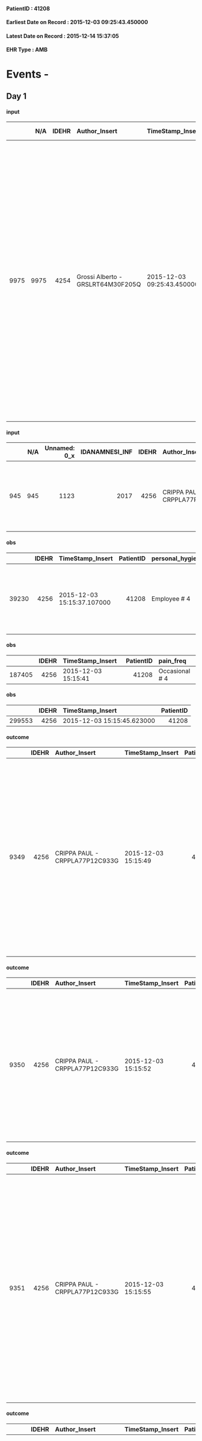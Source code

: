 
#### PatientID : 41208
#### Earliest Date on Record : 2015-12-03 09:25:43.450000
#### Latest Date on Record : 2015-12-14 15:37:05
#### EHR Type : AMB

# Events - 

## Day 1

#### input
|      |    N/A |   IDEHR | Author_Insert                     | TimeStamp_Insert           | EHRType   |   PatientID |   IDDigitalSignDocument | persone_vicine   |   Unnamed: 0_x.1 |   IDANAMNESI_SOCIALE | Patient   | FamigliaAltro   | Paziente_T   | FamigliaAltro_T   |   Non_Rilevabile_x.1 | Note_Non_Rilevabile_x.1   | opt_Problemi   | chk_contr_sintomi   | opt_paziente_a   | opt_famiglia_a   | opt_adeguatezza   | ds_note_ad                                                                                                                         | opt_paziente_solo   | opt_presente_assente   | Caregiver_principale   | opt_capacita         | opt_necessario   | opt_presente   | opt_risorse_ec   | ds_note_prio                                                                                                                                                                                                                                                                                                                                                                                                                                                                     | opt_paziente_ad   | opt_caregiver_ad   | opt_inv_civile            | Needs     | Domestic partnership   | Fragility   |
|-----:|-------:|--------:|:----------------------------------|:---------------------------|:----------|------------:|------------------------:|:-----------------|-----------------:|---------------------:|:----------|:----------------|:-------------|:------------------|---------------------:|:--------------------------|:---------------|:--------------------|:-----------------|:-----------------|:------------------|:-----------------------------------------------------------------------------------------------------------------------------------|:--------------------|:-----------------------|:-----------------------|:---------------------|:-----------------|:---------------|:-----------------|:---------------------------------------------------------------------------------------------------------------------------------------------------------------------------------------------------------------------------------------------------------------------------------------------------------------------------------------------------------------------------------------------------------------------------------------------------------------------------------|:------------------|:-------------------|:--------------------------|:----------|:-----------------------|:------------|
| 9975 |   9975 |    4254 | Grossi Alberto - GRSLRT64M30F205Q | 2015-12-03 09:25:43.450000 | AMB       |       41208 |                  203271 | N/A              |             1993 |                 1360 | No#0      | Si#1            | No#0         | Si#1              |                    0 | NR                        | No#0           | controllo sintomi#0 | Indefinite#2     | Congruenti#1     | Da valutare#2     | Vive sola assistita da badante, nello stesso stabile vive la figlia affetta da Sclerosi Multipla che le impedisce la deambulazione | No#0                | Presente#1             | figlia Carla           | Non incrementabile#2 | Si#1             | Si#1           | Adeguate#1       | La paziente √® stata ricoverata presso la Madonnina che ha previsto la nutrizione parenterale ma al momento della dimissione non era in grado dal punto di vista amministrativo di prescriverla. Verr√† quindi dimessa con la semplice idratazione. La figlia da un lato sembra disponibile a prendere in considerazione la sola idratazione ma dall'altro ha ipotizzato di andare al servizio nutrizionale del policlinico per chiedere che siano loro a prescrivere le sacche. | Parziale#1        | Totale#2           | in fase di accertamento#2 | Clinici#0 | Badante#1              | fisica#1    |

#### input
|     |    N/A |   Unnamed: 0_x |   IDANAMNESI_INF |   IDEHR | Author_Insert                  | TimeStamp_Insert           |   IDAccess | EHRType   |   PatientID |   IDDigitalSignDocument |   Non_Rilevabile_x | Note_Non_Rilevabile_x   | nutritional                         | cognitivo_percettivo                                            | sonno_riposo                         | perc_salute                                                                                                | Perception                                                                                      | rapporti_fam   | persone_vicine   | Caregiver                     | Religion     |
|----:|-------:|---------------:|-----------------:|--------:|:-------------------------------|:---------------------------|-----------:|:----------|------------:|------------------------:|-------------------:|:------------------------|:------------------------------------|:----------------------------------------------------------------|:-------------------------------------|:-----------------------------------------------------------------------------------------------------------|:------------------------------------------------------------------------------------------------|:---------------|:-----------------|:------------------------------|:-------------|
| 945 |    945 |           1123 |             2017 |    4256 | CRIPPA PAUL - CRPPLA77P12C933G | 2015-12-03 15:15:32.027000 |      17556 | AMB       |       41208 |                  203976 |                  0 | NR                      | # 0 nausea, emesis # 1, # 2 hiccups | uncontrolled pain # 0; slowdown ideo-motor # 4; memory loss # 5 | Insomnia # 0, # 1 daytime sleepiness | perdit√ † performance # 0; perdit√ † weight # 1; increase dell'affaticabilit√ † # 2; # 3 increase asthenia | concern for health # 0; apathy # 1, # 2 closed in himself; demoralization # 4; helplessness # 6 | is # 0         | N/A              | monica caregiver and daughter | Catholic # 0 |

#### obs
|       |   IDEHR | TimeStamp_Insert           |   PatientID | personal_hygiene   | urine_elimination   | mobility     | hemorrhagic_manifestation      | speech            | nausea         | memory_deficit      | active_diuresis     | asthenia   | motor_performance                                                                                | mood                                                                                                           | diet       | cognitive_state   | feces_elimination   | consumption_help   |
|------:|--------:|:---------------------------|------------:|:-------------------|:--------------------|:-------------|:-------------------------------|:------------------|:---------------|:--------------------|:--------------------|:-----------|:-------------------------------------------------------------------------------------------------|:---------------------------------------------------------------------------------------------------------------|:-----------|:------------------|:--------------------|:-------------------|
| 39230 |    4256 | 2015-12-03 15:15:37.107000 |       41208 | Employee # 4       | With Aids # 1       | Employee # 4 | hemorrhagic manifestations # 0 | confabulation # 1 | Persistent # 1 | memory deficits # 0 | active diuresis # 0 | Severe # 2 | 40% - Patient incapacitated, it requires continuous care, bedridden for pi√π 50% of the day # 04 | Apathy # 00; closed in himself # 01; # 02 disappointment, demoralization # 03; # 10 helplessness, sadness # 11 | Absent # 4 | Polished # 2      | Employee # 4        | # 4 employees      |

#### obs
|        |   IDEHR | TimeStamp_Insert    |   PatientID | pain_freq      |
|-------:|--------:|:--------------------|------------:|:---------------|
| 187405 |    4256 | 2015-12-03 15:15:41 |       41208 | Occasional # 4 |

#### obs
|        |   IDEHR | TimeStamp_Insert           |   PatientID |
|-------:|--------:|:---------------------------|------------:|
| 299553 |    4256 | 2015-12-03 15:15:45.623000 |       41208 |

#### outcome
|      |   IDEHR | Author_Insert                  | TimeStamp_Insert    |   PatientID |   IDDigitalSignDocument |   IDPAI_VIDAS | opt_problem                                                            |   opt_problem_num | opt_obiettivo                                               |   opt_obiettivo_num | opt_stato_problema   |   opt_stato_problema_num | opt_interventi                                                                                                                                                                                                                                                                                 |   opt_interventi_num |
|-----:|--------:|:-------------------------------|:--------------------|------------:|------------------------:|--------------:|:-----------------------------------------------------------------------|------------------:|:------------------------------------------------------------|--------------------:|:---------------------|-------------------------:|:-----------------------------------------------------------------------------------------------------------------------------------------------------------------------------------------------------------------------------------------------------------------------------------------------|---------------------:|
| 9349 |    4256 | CRIPPA PAUL - CRPPLA77P12C933G | 2015-12-03 15:15:49 |       41208 |                  203980 |         11378 | Alteration of comfort associated with chronic pain and / or acute # 29 |                 2 | The patient riferir√ † ¬ † a satisfactory pain control # 56 |                   1 | Open Problem # 1     |                        1 | Implementation PAI - Evaluate the effectiveness of drug delivery # 443; PAI Implementation - properly administer the drugs as prescription # 442; Counseling - Share with caregiver therapeutic path # 445; Education - educating the caregiver / patient recognition / handling symptom # 446 |                    4 |

#### outcome
|      |   IDEHR | Author_Insert                  | TimeStamp_Insert    |   PatientID |   IDDigitalSignDocument |   IDPAI_VIDAS | opt_problem          |   opt_problem_num | opt_obiettivo                                                                                                                       |   opt_obiettivo_num | opt_stato_problema   |   opt_stato_problema_num | opt_interventi                                                                                                                                                                                                                                    |   opt_interventi_num |
|-----:|--------:|:-------------------------------|:--------------------|------------:|------------------------:|--------------:|:---------------------|------------------:|:------------------------------------------------------------------------------------------------------------------------------------|--------------------:|:---------------------|-------------------------:|:--------------------------------------------------------------------------------------------------------------------------------------------------------------------------------------------------------------------------------------------------|---------------------:|
| 9350 |    4256 | CRIPPA PAUL - CRPPLA77P12C933G | 2015-12-03 15:15:52 |       41208 |                  203981 |         11379 | Alteration hive # 33 |                 4 | The patient prender√ † ¬ † ¬ † † awareness about impossibilit√ to fully control symptoms (eg. Sub / occlusion, enterorragie ') # 68 |                   4 | Open Problem # 1     |                        1 | Informational - Inform the patient and caregiver of the refractory of symptom # 565; Counseling - Share with the caregiver / patient the therapeutic path # 569; Educational - Educate the caregiver / patient to recognize / treat symptom # 570 |                    4 |

#### outcome
|      |   IDEHR | Author_Insert                  | TimeStamp_Insert    |   PatientID |   IDDigitalSignDocument |   IDPAI_VIDAS | opt_problem                        |   opt_problem_num | opt_obiettivo                                                                                                                         |   opt_obiettivo_num | opt_stato_problema   |   opt_stato_problema_num | opt_interventi                                                                                                                                                                                                                                                                                                                                                |   opt_interventi_num |
|-----:|--------:|:-------------------------------|:--------------------|------------:|------------------------:|--------------:|:-----------------------------------|------------------:|:--------------------------------------------------------------------------------------------------------------------------------------|--------------------:|:---------------------|-------------------------:|:--------------------------------------------------------------------------------------------------------------------------------------------------------------------------------------------------------------------------------------------------------------------------------------------------------------------------------------------------------------|---------------------:|
| 9351 |    4256 | CRIPPA PAUL - CRPPLA77P12C933G | 2015-12-03 15:15:55 |       41208 |                  203982 |         11380 | Alteration of the oral mucosa # 32 |                 4 | The clinical picture (subjective and / or objective) of the patient will improve (eg xerostomia, mycosis, mucositis, hemorrhage) # 63 |                   4 | Open Problem # 1     |                        1 | Educational - Educate the caregiver / patient to the recognition / treatment of symptom # 536; Implementation of the PAI - Apply lubricating products for the lips and mucous membranes # 530; Implementation of the PAI - Administer the drugs correctly as prescribed # 532; Implementation of the PAI - Evaluate the efficacy of drug administration # 533 |                    4 |

#### outcome
|      |   IDEHR | Author_Insert                  | TimeStamp_Insert    |   PatientID |   IDDigitalSignDocument |   IDPAI_VIDAS | opt_problem                                                |   opt_problem_num | opt_obiettivo                                                       |   opt_obiettivo_num | opt_stato_problema   |   opt_stato_problema_num | opt_interventi                                                                                                                                                                                                                                                                                                                                                                                                                                                           |   opt_interventi_num |
|-----:|--------:|:-------------------------------|:--------------------|------------:|------------------------:|--------------:|:-----------------------------------------------------------|------------------:|:--------------------------------------------------------------------|--------------------:|:---------------------|-------------------------:|:-------------------------------------------------------------------------------------------------------------------------------------------------------------------------------------------------------------------------------------------------------------------------------------------------------------------------------------------------------------------------------------------------------------------------------------------------------------------------|---------------------:|
| 9353 |    4256 | CRIPPA PAUL - CRPPLA77P12C933G | 2015-12-03 15:15:59 |       41208 |                  203984 |         11382 | Impaired mobility † / limitation of physical movement # 27 |                 1 | Minimize the possibility of injuries. If present, maintain QoL # 47 |                   4 | Open Problem # 1     |                        1 | PAI Implementation - Program the change of position, which reduces the pressure in the vulnerable areas # 292; PAI Implementation - Avoid positions biased # 294; PAI Implementation - Keeping the skin well hydrated and elastic # 295; PAI Implementation - Adaptation environment # 296; Implementation PAI - Medicare / the wound / skin as the internal protocol # 298; PAI Implementation - With each change of position to assess the condition of the skin # 297 |                    4 |

#### obs
|        |   IDEHR | TimeStamp_Insert           |   PatientID | awareness                                               |
|-------:|--------:|:---------------------------|------------:|:--------------------------------------------------------|
| 287208 |    4256 | 2015-12-03 15:16:02.173000 |       41208 | total absence of diagnostic awareness and prognosis # 0 |


## Day 2

#### input
|       |    N/A |   IDEHR | Author_Insert                        | TimeStamp_Insert    |   IDAccess | EHRType   |   PatientID |   IDDigitalSignDocument | persone_vicine   |   Unnamed: 0_y.1 |   IDDIAGNOSI_ICD |   Non_Rilevabile_y.1 | Note_Non_Rilevabile_y.1   | I_ICD                                         | II_ICD                                      | III_ICD                                                  | I_Anno   | II_Anno   | III_Anno   | I_Mese   |
|------:|-------:|--------:|:-------------------------------------|:--------------------|-----------:|:----------|------------:|------------------------:|:-----------------|-----------------:|-----------------:|---------------------:|:--------------------------|:----------------------------------------------|:--------------------------------------------|:---------------------------------------------------------|:---------|:----------|:-----------|:---------|
| 14866 |  14866 |    4256 | FAVERO ALESSANDRA - FVRLSN45P61D266A | 2015-12-04 13:24:06 |      17654 | AMB       |       41208 |                  204983 | N/A              |              427 |              427 |                    0 | NR                        | 1580 - Tumori maligni del retroperitoneo#2620 | 28522 - anemia in malattia neoplastica#2474 | 56089 - Altra occlusione specificata dell'intestino#2715 | 2015#55  | 2015#55   | 2015#55    | 11#11    |

#### obs
|       |   IDEHR | TimeStamp_Insert           |   PatientID | personal_hygiene   | urine_elimination   | mobility     | hemorrhagic_manifestation      | speech            | nausea         | memory_deficit      | active_diuresis     | asthenia   | motor_performance                                                                                | mood                                                                                                           | diet       | cognitive_state   | feces_elimination   | consumption_help   |
|------:|--------:|:---------------------------|------------:|:-------------------|:--------------------|:-------------|:-------------------------------|:------------------|:---------------|:--------------------|:--------------------|:-----------|:-------------------------------------------------------------------------------------------------|:---------------------------------------------------------------------------------------------------------------|:-----------|:------------------|:--------------------|:-------------------|
| 39304 |    4256 | 2015-12-04 15:29:43.003000 |       41208 | Employee # 4       | With Aids # 1       | Employee # 4 | hemorrhagic manifestations # 0 | confabulation # 1 | Persistent # 1 | memory deficits # 0 | active diuresis # 0 | Severe # 2 | 40% - Patient incapacitated, it requires continuous care, bedridden for pi√π 50% of the day # 04 | Apathy # 00; closed in himself # 01; # 02 disappointment, demoralization # 03; # 10 helplessness, sadness # 11 | Absent # 4 | Polished # 2      | Employee # 4        | # 4 employees      |

#### obs
|        |   IDEHR | TimeStamp_Insert    |   PatientID | pain_freq      |
|-------:|--------:|:--------------------|------------:|:---------------|
| 187555 |    4256 | 2015-12-04 15:29:45 |       41208 | Occasional # 4 |

#### outcome
|      |   IDEHR | Author_Insert                  | TimeStamp_Insert    |   PatientID |   IDDigitalSignDocument |   IDPAI_VIDAS | opt_problem                                                |   opt_problem_num | opt_obiettivo                                                       |   opt_obiettivo_num | opt_stato_problema   |   opt_stato_problema_num | opt_interventi                                                                                                                                                                                                                                                                                                                                                                                                                                                           |   opt_interventi_num |
|-----:|--------:|:-------------------------------|:--------------------|------------:|------------------------:|--------------:|:-----------------------------------------------------------|------------------:|:--------------------------------------------------------------------|--------------------:|:---------------------|-------------------------:|:-------------------------------------------------------------------------------------------------------------------------------------------------------------------------------------------------------------------------------------------------------------------------------------------------------------------------------------------------------------------------------------------------------------------------------------------------------------------------|---------------------:|
| 9524 |    4256 | CRIPPA PAUL - CRPPLA77P12C933G | 2015-12-04 15:29:47 |       41208 |                  205196 |         11553 | Impaired mobility † / limitation of physical movement # 27 |                 1 | Minimize the possibility of injuries. If present, maintain QoL # 47 |                   4 | Open Problem # 1     |                        1 | PAI Implementation - Program the change of position, which reduces the pressure in the vulnerable areas # 292; PAI Implementation - Avoid positions biased # 294; PAI Implementation - Keeping the skin well hydrated and elastic # 295; PAI Implementation - Adaptation environment # 296; Implementation PAI - Medicare / the wound / skin as the internal protocol # 298; PAI Implementation - With each change of position to assess the condition of the skin # 297 |                    4 |

#### outcome
|      |   IDEHR | Author_Insert                  | TimeStamp_Insert    |   PatientID |   IDDigitalSignDocument |   IDPAI_VIDAS | opt_problem                        |   opt_problem_num | opt_obiettivo                                                                                                                         |   opt_obiettivo_num | opt_stato_problema   |   opt_stato_problema_num | opt_interventi                                                                                                                                                                                                                                                                                                                                                |   opt_interventi_num |
|-----:|--------:|:-------------------------------|:--------------------|------------:|------------------------:|--------------:|:-----------------------------------|------------------:|:--------------------------------------------------------------------------------------------------------------------------------------|--------------------:|:---------------------|-------------------------:|:--------------------------------------------------------------------------------------------------------------------------------------------------------------------------------------------------------------------------------------------------------------------------------------------------------------------------------------------------------------|---------------------:|
| 9525 |    4256 | CRIPPA PAUL - CRPPLA77P12C933G | 2015-12-04 15:29:51 |       41208 |                  205197 |         11554 | Alteration of the oral mucosa # 32 |                 4 | The clinical picture (subjective and / or objective) of the patient will improve (eg xerostomia, mycosis, mucositis, hemorrhage) # 63 |                   4 | Open Problem # 1     |                        1 | Educational - Educate the caregiver / patient to the recognition / treatment of symptom # 536; Implementation of the PAI - Apply lubricating products for the lips and mucous membranes # 530; Implementation of the PAI - Administer the drugs correctly as prescribed # 532; Implementation of the PAI - Evaluate the efficacy of drug administration # 533 |                    4 |

#### outcome
|      |   IDEHR | Author_Insert                  | TimeStamp_Insert    |   PatientID |   IDDigitalSignDocument |   IDPAI_VIDAS | opt_problem                                                            |   opt_problem_num | opt_obiettivo                                               |   opt_obiettivo_num | opt_stato_problema   |   opt_stato_problema_num | opt_interventi                                                                                                                                                                                                                                                                                 |   opt_interventi_num |
|-----:|--------:|:-------------------------------|:--------------------|------------:|------------------------:|--------------:|:-----------------------------------------------------------------------|------------------:|:------------------------------------------------------------|--------------------:|:---------------------|-------------------------:|:-----------------------------------------------------------------------------------------------------------------------------------------------------------------------------------------------------------------------------------------------------------------------------------------------|---------------------:|
| 9526 |    4256 | CRIPPA PAUL - CRPPLA77P12C933G | 2015-12-04 15:29:57 |       41208 |                  205198 |         11555 | Alteration of comfort associated with chronic pain and / or acute # 29 |                 2 | The patient riferir√ † ¬ † a satisfactory pain control # 56 |                   1 | Open Problem # 1     |                        1 | Implementation PAI - Evaluate the effectiveness of drug delivery # 443; PAI Implementation - properly administer the drugs as prescription # 442; Counseling - Share with caregiver therapeutic path # 445; Education - educating the caregiver / patient recognition / handling symptom # 446 |                    4 |

#### outcome
|      |   IDEHR | Author_Insert                  | TimeStamp_Insert    |   PatientID |   IDDigitalSignDocument |   IDPAI_VIDAS | opt_problem          |   opt_problem_num | opt_obiettivo                                                                                                                       |   opt_obiettivo_num | opt_stato_problema   |   opt_stato_problema_num | opt_interventi                                                                                                                                                                                                                                    |   opt_interventi_num |
|-----:|--------:|:-------------------------------|:--------------------|------------:|------------------------:|--------------:|:---------------------|------------------:|:------------------------------------------------------------------------------------------------------------------------------------|--------------------:|:---------------------|-------------------------:|:--------------------------------------------------------------------------------------------------------------------------------------------------------------------------------------------------------------------------------------------------|---------------------:|
| 9527 |    4256 | CRIPPA PAUL - CRPPLA77P12C933G | 2015-12-04 15:29:59 |       41208 |                  205199 |         11556 | Alteration hive # 33 |                 4 | The patient prender√ † ¬ † ¬ † † awareness about impossibilit√ to fully control symptoms (eg. Sub / occlusion, enterorragie ') # 68 |                   4 | Open Problem # 1     |                        1 | Informational - Inform the patient and caregiver of the refractory of symptom # 565; Counseling - Share with the caregiver / patient the therapeutic path # 569; Educational - Educate the caregiver / patient to recognize / treat symptom # 570 |                    4 |

#### care
|       |   IDEHR | Author_Insert                        | TimeStamp_Insert    |   IDAccess | EHRType   |   PatientID |   IDTERAPIE_OUTPAT_VIDAS | ds_altro_farmaco                                    | ds_dose        | opt_via_di_somm     | ds_ora   | dt_data_inizio      |   opt_pregressa |   opt_somm_terapia |   opt_estemporanea |   opt_termina |   opt_somm_in_pompa | opt_farmaco              |
|------:|--------:|:-------------------------------------|:--------------------|-----------:|:----------|------------:|-------------------------:|:----------------------------------------------------|:---------------|:--------------------|:---------|:--------------------|----------------:|-------------------:|-------------------:|--------------:|--------------------:|:-------------------------|
| 32992 |    4256 | favero alessandra - fvrlsn45p61d266a | 2015-12-04 16:17:18 |      17691 | amb       |       41208 |                    10536 | glucose 500ml + plasil 2 vials + 2 vials ranitidine | 1 bottle / 24h | intravenous # 1 = 1 | 14 # 14  | 2015-12-04 00:00:00 |               0 |                  0 |                  0 |             0 |                   0 | other (see notes) # 2004 |

#### care
|       |   IDEHR | Author_Insert                        | TimeStamp_Insert    |   IDAccess | EHRType   |   PatientID |   IDTERAPIE_OUTPAT_VIDAS | ds_dose    | opt_via_di_somm        | ds_ora                                          | dt_data_inizio      |   opt_pregressa |   opt_somm_terapia |   opt_estemporanea |   opt_termina |   opt_somm_in_pompa | opt_farmaco                                                     |
|------:|--------:|:-------------------------------------|:--------------------|-----------:|:----------|------------:|-------------------------:|:-----------|:-----------------------|:------------------------------------------------|:--------------------|----------------:|-------------------:|-------------------:|--------------:|--------------------:|:----------------------------------------------------------------|
| 32993 |    4256 | favero alessandra - fvrlsn45p61d266a | 2015-12-04 16:17:20 |      17691 | amb       |       41208 |                    10537 | 1 ml = 5mg | subcutaneously # 3 = 3 | 06 # 6; 12 # 12; 18 # 18; 23 # 23; # 24 al need | 2015-12-04 00:00:00 |               0 |                  0 |                  0 |             0 |                   0 | morphine hydrochloride (10 mg morphine hydrochloride fl) # 1598 |

#### care
|       |   IDEHR | Author_Insert                        | TimeStamp_Insert    |   IDAccess | EHRType   |   PatientID |   IDTERAPIE_OUTPAT_VIDAS | ds_dose   | opt_via_di_somm        | ds_ora       | dt_data_inizio      | ds_note_y             |   opt_pregressa |   opt_somm_terapia |   opt_estemporanea |   opt_termina |   opt_somm_in_pompa | opt_farmaco                        |
|------:|--------:|:-------------------------------------|:--------------------|-----------:|:----------|------------:|-------------------------:|:----------|:-----------------------|:-------------|:--------------------|:----------------------|----------------:|-------------------:|-------------------:|--------------:|--------------------:|:-----------------------------------|
| 32994 |    4256 | favero alessandra - fvrlsn45p61d266a | 2015-12-04 16:17:22 |      17691 | amb       |       41208 |                    10538 | 1 fl      | subcutaneously # 3 = 3 | at need # 24 | 2015-12-04 00:00:00 | if fever greater 38'c |               0 |                  0 |                  0 |             0 |                   0 | ketorolac (toradol30 mg fl) # 1571 |

#### care
|       |   IDEHR | Author_Insert                        | TimeStamp_Insert    |   IDAccess | EHRType   |   PatientID |   IDTERAPIE_OUTPAT_VIDAS | ds_dose   | opt_via_di_somm        | ds_ora          | dt_data_inizio      |   opt_pregressa |   opt_somm_terapia |   opt_estemporanea |   opt_termina |   opt_somm_in_pompa | opt_farmaco                                  |
|------:|--------:|:-------------------------------------|:--------------------|-----------:|:----------|------------:|-------------------------:|:----------|:-----------------------|:----------------|:--------------------|----------------:|-------------------:|-------------------:|--------------:|--------------------:|:---------------------------------------------|
| 32995 |    4256 | favero alessandra - fvrlsn45p61d266a | 2015-12-04 16:17:27 |      17691 | amb       |       41208 |                    10539 | 1 ampoule | subcutaneously # 3 = 3 | 06 # 6; 18 # 18 | 2015-12-04 00:00:00 |               0 |                  0 |                  0 |             0 |                   0 | haloperidol (serenase 2 mg / 2 ml fl) # 1803 |

#### care
|       |   IDEHR | Author_Insert                        | TimeStamp_Insert    |   IDAccess | EHRType   |   PatientID |   IDTERAPIE_OUTPAT_VIDAS | ds_dose         | opt_via_di_somm   | ds_ora   | dt_data_inizio      |   opt_pregressa |   opt_somm_terapia |   opt_estemporanea |   opt_termina |   opt_somm_in_pompa | opt_farmaco                                |
|------:|--------:|:-------------------------------------|:--------------------|-----------:|:----------|------------:|-------------------------:|:----------------|:------------------|:---------|:--------------------|----------------:|-------------------:|-------------------:|--------------:|--------------------:|:-------------------------------------------|
| 32996 |    4256 | favero alessandra - fvrlsn45p61d266a | 2015-12-04 16:17:30 |      17691 | amb       |       41208 |                    10540 | 1 + 1/2 tablets | oral # 0 = 0      | 20 # 20  | 2015-12-02 00:00:00 |               0 |                  0 |                  0 |             0 |                   0 | lorazepam (1 mg tablets tavor gold) # 1860 |

#### outcome
|      |   IDEHR | Author_Insert                        | TimeStamp_Insert    |   PatientID |   IDDigitalSignDocument |   IDPAI_VIDAS | opt_problem               |   opt_problem_num | opt_obiettivo                                                                                         |   opt_obiettivo_num | opt_stato_problema   |   opt_stato_problema_num | opt_interventi                                                                                                                                                                                                   |   opt_interventi_num |
|-----:|--------:|:-------------------------------------|:--------------------|------------:|------------------------:|--------------:|:--------------------------|------------------:|:------------------------------------------------------------------------------------------------------|--------------------:|:---------------------|-------------------------:|:-----------------------------------------------------------------------------------------------------------------------------------------------------------------------------------------------------------------|---------------------:|
| 9590 |    4256 | FAVERO ALESSANDRA - FVRLSN45P61D266A | 2015-12-04 22:49:56 |       41208 |                  205570 |         11619 | Altered sleep / wake # 31 |                 4 | The patient report † † he slept satisfactorily in terms of quality ¬ † both in terms of quantity # 62 |                   4 | Open Problem # 1     |                        1 | Implementation PAI - Administer the drugs correctly as prescribed # 520; Counseling - Share with the patient the therapeutic path # 522; Implementation PAI - Evaluate the efficacy of drug administration # 521 |                    4 |

#### outcome
|      |   IDEHR | Author_Insert                        | TimeStamp_Insert    |   PatientID |   IDDigitalSignDocument |   IDPAI_VIDAS | opt_problem                                                            |   opt_problem_num | opt_obiettivo                                               |   opt_obiettivo_num | opt_stato_problema   |   opt_stato_problema_num | opt_interventi                                                                                                          |   opt_interventi_num |
|-----:|--------:|:-------------------------------------|:--------------------|------------:|------------------------:|--------------:|:-----------------------------------------------------------------------|------------------:|:------------------------------------------------------------|--------------------:|:---------------------|-------------------------:|:------------------------------------------------------------------------------------------------------------------------|---------------------:|
| 9591 |    4256 | FAVERO ALESSANDRA - FVRLSN45P61D266A | 2015-12-04 22:49:58 |       41208 |                  205571 |         11620 | Alteration of comfort associated with chronic pain and / or acute # 29 |                 2 | The patient riferir√ † ¬ † a satisfactory pain control # 56 |                   1 | Open Problem # 1     |                        1 | Counseling - Sharing with the caregiver the therapeutic path # 445; Implementing the PAI - Therapeutic adjustment # 441 |                    2 |


## Day 3

#### obs
|      |   IDEHR | TimeStamp_Insert           |   PatientID | chk_eloquence     | asthenia   | agitation_behavior_freq   | mood      | cognitive_state   |
|-----:|--------:|:---------------------------|------------:|:------------------|:-----------|:--------------------------|:----------|:------------------|
| 4316 |    4256 | 2015-12-05 12:07:31.830000 |       41208 | fluent speech # 0 | Severe # 3 | quiet # 0                 | Fear # 08 | Polished # 2      |

#### obs
|        |   IDEHR | TimeStamp_Insert    |   PatientID | pain_freq      |
|-------:|--------:|:--------------------|------------:|:---------------|
| 187622 |    4256 | 2015-12-05 12:07:34 |       41208 | Occasional # 4 |

#### outcome
|      |   IDEHR | Author_Insert                        | TimeStamp_Insert    |   PatientID |   IDDigitalSignDocument |   IDPAI_VIDAS | opt_problem                                               |   opt_problem_num | opt_obiettivo                                                                                                                                                                                                         |   opt_obiettivo_num |   opt_stato_problema_num | opt_interventi                                                                                                         |   opt_interventi_num |
|-----:|--------:|:-------------------------------------|:--------------------|------------:|------------------------:|--------------:|:----------------------------------------------------------|------------------:|:----------------------------------------------------------------------------------------------------------------------------------------------------------------------------------------------------------------------|--------------------:|-------------------------:|:-----------------------------------------------------------------------------------------------------------------------|---------------------:|
| 9614 |    4256 | FAVERO ALESSANDRA - FVRLSN45P61D266A | 2015-12-05 12:07:36 |       41208 |                  205831 |         11643 | State anxiety, apprehension, confusion, anger, panic # 28 |                 4 | The patient riferir√ † ¬ † to get better on the mental and physical plane, distinguishing the real problems from those potential, identifying the factors that still pu√≤ controlling and expressing their fears # 52 |                   4 |                        3 | PAI Implementation - therapeutic upgrading # 398; PAI Implementation - Direct the patient by simple explanations # 391 |                    4 |

#### outcome
|      |   IDEHR | Author_Insert                        | TimeStamp_Insert    |   PatientID |   IDDigitalSignDocument |   IDPAI_VIDAS | opt_problem         |   opt_problem_num | opt_obiettivo                                                                            |   opt_obiettivo_num | opt_stato_problema   |   opt_stato_problema_num | opt_interventi                                                                                      |   opt_interventi_num |
|-----:|--------:|:-------------------------------------|:--------------------|------------:|------------------------:|--------------:|:--------------------|------------------:|:-----------------------------------------------------------------------------------------|--------------------:|:---------------------|-------------------------:|:----------------------------------------------------------------------------------------------------|---------------------:|
| 9615 |    4256 | FAVERO ALESSANDRA - FVRLSN45P61D266A | 2015-12-05 12:07:39 |       41208 |                  205832 |         11644 | Spiritual Pain # 39 |                 4 | The patient will declare to experience less anxiety and more peace of mind interior # 90 |                   4 | Open Problem # 1     |                        1 | Implementation PAI - Guaranteeing privacy # 848; Counseling - Being active and non-judgmental # 849 |                    4 |

#### outcome
|      |   IDEHR | Author_Insert                        | TimeStamp_Insert    |   PatientID |   IDDigitalSignDocument |   IDPAI_VIDAS | opt_problem          |   opt_problem_num | opt_obiettivo                                                                                                                       |   opt_obiettivo_num | opt_stato_problema   |   opt_stato_problema_num | opt_interventi                                                                                                                                                                                                                                    |   opt_interventi_num |
|-----:|--------:|:-------------------------------------|:--------------------|------------:|------------------------:|--------------:|:---------------------|------------------:|:------------------------------------------------------------------------------------------------------------------------------------|--------------------:|:---------------------|-------------------------:|:--------------------------------------------------------------------------------------------------------------------------------------------------------------------------------------------------------------------------------------------------|---------------------:|
| 9616 |    4256 | FAVERO ALESSANDRA - FVRLSN45P61D266A | 2015-12-05 12:07:43 |       41208 |                  205833 |         11645 | Alteration hive # 33 |                 4 | The patient prender√ † ¬ † ¬ † † awareness about impossibilit√ to fully control symptoms (eg. Sub / occlusion, enterorragie ') # 68 |                   4 | closed Problem # 2   |                        2 | Informational - Inform the patient and caregiver of the refractory of symptom # 565; Counseling - Share with the caregiver / patient the therapeutic path # 569; Educational - Educate the caregiver / patient to recognize / treat symptom # 570 |                    4 |

#### outcome
|      |   IDEHR | Author_Insert                        | TimeStamp_Insert    |   PatientID |   IDDigitalSignDocument |   IDPAI_VIDAS | opt_problem               |   opt_problem_num | opt_obiettivo                                                                                         |   opt_obiettivo_num | opt_stato_problema   |   opt_stato_problema_num | opt_interventi                                                                                                                                                                                                   |   opt_interventi_num |
|-----:|--------:|:-------------------------------------|:--------------------|------------:|------------------------:|--------------:|:--------------------------|------------------:|:------------------------------------------------------------------------------------------------------|--------------------:|:---------------------|-------------------------:|:-----------------------------------------------------------------------------------------------------------------------------------------------------------------------------------------------------------------|---------------------:|
| 9617 |    4256 | FAVERO ALESSANDRA - FVRLSN45P61D266A | 2015-12-05 12:07:45 |       41208 |                  205834 |         11646 | Altered sleep / wake # 31 |                 4 | The patient report † † he slept satisfactorily in terms of quality ¬ † both in terms of quantity # 62 |                   4 | closed Problem # 2   |                        2 | Implementation PAI - Administer the drugs correctly as prescribed # 520; Counseling - Share with the patient the therapeutic path # 522; Implementation PAI - Evaluate the efficacy of drug administration # 521 |                    4 |

#### outcome
|      |   IDEHR | Author_Insert                        | TimeStamp_Insert    |   PatientID |   IDDigitalSignDocument |   IDPAI_VIDAS | opt_problem                                                            |   opt_problem_num | opt_obiettivo                                               |   opt_obiettivo_num | opt_stato_problema   |   opt_stato_problema_num | opt_interventi                                                                                                          |   opt_interventi_num |
|-----:|--------:|:-------------------------------------|:--------------------|------------:|------------------------:|--------------:|:-----------------------------------------------------------------------|------------------:|:------------------------------------------------------------|--------------------:|:---------------------|-------------------------:|:------------------------------------------------------------------------------------------------------------------------|---------------------:|
| 9618 |    4256 | FAVERO ALESSANDRA - FVRLSN45P61D266A | 2015-12-05 12:07:48 |       41208 |                  205835 |         11647 | Alteration of comfort associated with chronic pain and / or acute # 29 |                 2 | The patient riferir√ † ¬ † a satisfactory pain control # 56 |                   1 | closed Problem # 2   |                        2 | Counseling - Sharing with the caregiver the therapeutic path # 445; Implementing the PAI - Therapeutic adjustment # 441 |                    2 |

#### obs
|       |   IDEHR | TimeStamp_Insert           |   PatientID | opt_cooperation   | chk_ausili_presidi                   | opt_care_giver   | asthenia   | agitation_behavior_freq   | mood                | diet       | cognitive_state   | consumption_help       |
|------:|--------:|:---------------------------|------------:|:------------------|:-------------------------------------|:-----------------|:-----------|:--------------------------|:--------------------|:-----------|:------------------|:-----------------------|
| 84999 |    4256 | 2015-12-05 12:14:09.900000 |       41208 | uncooperative # 1 | absorbency # 0; bladder catheter # 3 | This # 0         | Severe # 2 | quiet # 0                 | Closing itself # 01 | Liquid # 3 | Polished # 2      | with help and aids # 3 |

#### obs
|        |   IDEHR | TimeStamp_Insert    |   PatientID |
|-------:|--------:|:--------------------|------------:|
| 136366 |    4256 | 2015-12-05 12:14:12 |       41208 |

#### outcome
|      |   IDEHR | Author_Insert                          | TimeStamp_Insert    |   PatientID |   IDDigitalSignDocument |   IDPAI_VIDAS | opt_problem                                                            |   opt_problem_num | opt_obiettivo                                               |   opt_obiettivo_num | opt_stato_problema   |   opt_stato_problema_num | opt_interventi                                                                                                                                                                                                                                                                                                                                                                                                                                                   |   opt_interventi_num |
|-----:|--------:|:---------------------------------------|:--------------------|------------:|------------------------:|--------------:|:-----------------------------------------------------------------------|------------------:|:------------------------------------------------------------|--------------------:|:---------------------|-------------------------:|:-----------------------------------------------------------------------------------------------------------------------------------------------------------------------------------------------------------------------------------------------------------------------------------------------------------------------------------------------------------------------------------------------------------------------------------------------------------------|---------------------:|
| 9619 |    4256 | FRACCHIOLLA LORENZA - FRCLNZ51S44A285A | 2015-12-05 12:14:14 |       41208 |                  205848 |         11648 | Alteration of comfort associated with chronic pain and / or acute # 29 |                 2 | The patient riferir√ † ¬ † a satisfactory pain control # 56 |                   1 | Open Problem # 1     |                        1 | Implementation PAI - Therapeutic adjustment # 441; Implementation PAI - Evaluate the efficacy of drug administration # 443; Counseling - Sharing with the caregiver the therapeutic path # 445; Educational - educating the caregiver / patient to the recognition / treatment of symptom # 446; Informative - Inform the patient / caregiver of the need to maintain QoL # 448; Implementation of PAI - Administer the medication correctly as prescribed # 442 |                    4 |


## Day 4

#### obs
|        |   IDEHR | TimeStamp_Insert    |   PatientID | pain_freq      | pain_relief   |
|-------:|--------:|:--------------------|------------:|:---------------|:--------------|
| 187691 |    4256 | 2015-12-06 12:30:07 |       41208 | Occasional # 4 | 80% # 8       |

#### outcome
|      |   IDEHR | Author_Insert                        | TimeStamp_Insert    |   PatientID |   IDDigitalSignDocument |   IDPAI_VIDAS | opt_problem         |   opt_problem_num | opt_obiettivo                                                                            |   opt_obiettivo_num | opt_stato_problema   |   opt_stato_problema_num | opt_interventi                                                                                                                                             |   opt_interventi_num |
|-----:|--------:|:-------------------------------------|:--------------------|------------:|------------------------:|--------------:|:--------------------|------------------:|:-----------------------------------------------------------------------------------------|--------------------:|:---------------------|-------------------------:|:-----------------------------------------------------------------------------------------------------------------------------------------------------------|---------------------:|
| 9630 |    4256 | FAVERO ALESSANDRA - FVRLSN45P61D266A | 2015-12-06 12:30:12 |       41208 |                  206348 |         11659 | Spiritual Pain # 39 |                 4 | The patient will declare to experience less anxiety and more peace of mind interior # 90 |                   4 | Open Problem # 1     |                        1 | Counseling - Encourage discussion of topics related to value aspects # 851; Counseling - Promote the expression and manifestation of spiritual needs # 850 |                    4 |

#### care
|       |   IDEHR | Author_Insert                        | TimeStamp_Insert    |   IDAccess | EHRType   |   PatientID |   IDTERAPIE_OUTPAT_VIDAS | ds_dose    | opt_via_di_somm        | ds_ora                                          | dt_data_inizio      |   opt_pregressa |   opt_somm_terapia |   opt_estemporanea |   opt_termina |   opt_somm_in_pompa | opt_farmaco                                                     |
|------:|--------:|:-------------------------------------|:--------------------|-----------:|:----------|------------:|-------------------------:|:-----------|:-----------------------|:------------------------------------------------|:--------------------|----------------:|-------------------:|-------------------:|--------------:|--------------------:|:----------------------------------------------------------------|
| 33034 |    4256 | favero alessandra - fvrlsn45p61d266a | 2015-12-06 12:30:14 |      17773 | amb       |       41208 |                    10578 | 1 ml = 5mg | subcutaneously # 3 = 3 | 06 # 6; 12 # 12; 18 # 18; 23 # 23; # 24 al need | 2015-12-04 00:00:00 |               0 |                  0 |                  0 |             1 |                   0 | morphine hydrochloride (10 mg morphine hydrochloride fl) # 1598 |

#### care
|       |   IDEHR | Author_Insert                        | TimeStamp_Insert    |   IDAccess | EHRType   |   PatientID |   IDTERAPIE_OUTPAT_VIDAS | ds_altro_farmaco                                                          | ds_dose        | opt_via_di_somm     | ds_ora   | dt_data_inizio      |   opt_pregressa |   opt_somm_terapia |   opt_estemporanea |   opt_termina |   opt_somm_in_pompa | opt_farmaco              |
|------:|--------:|:-------------------------------------|:--------------------|-----------:|:----------|------------:|-------------------------:|:--------------------------------------------------------------------------|:---------------|:--------------------|:---------|:--------------------|----------------:|-------------------:|-------------------:|--------------:|--------------------:|:-------------------------|
| 33035 |    4256 | favero alessandra - fvrlsn45p61d266a | 2015-12-06 12:30:17 |      17773 | amb       |       41208 |                    10579 | glucose + 500 plasil fl 2 + 2 fl + midazolam ranitidine 15 mg in 24 hours | 1 bottle / 24h | intravenous # 1 = 1 | 14 # 14  | 2015-12-04 00:00:00 |               0 |                  0 |                  0 |             0 |                   0 | other (see notes) # 2004 |

#### care
|       |   IDEHR | Author_Insert                        | TimeStamp_Insert    |   IDAccess | EHRType   |   PatientID |   IDTERAPIE_OUTPAT_VIDAS | ds_dose      | opt_via_di_somm        | ds_ora                            | dt_data_inizio      |   opt_pregressa |   opt_somm_terapia |   opt_estemporanea |   opt_termina |   opt_somm_in_pompa | opt_farmaco                                                     |
|------:|--------:|:-------------------------------------|:--------------------|-----------:|:----------|------------:|-------------------------:|:-------------|:-----------------------|:----------------------------------|:--------------------|----------------:|-------------------:|-------------------:|--------------:|--------------------:|:----------------------------------------------------------------|
| 33036 |    4256 | favero alessandra - fvrlsn45p61d266a | 2015-12-06 12:30:21 |      17773 | amb       |       41208 |                    10580 | 2 ml = 10 mg | subcutaneously # 3 = 3 | 06 # 6; 12 # 12; 18 # 18; 23 # 23 | 2015-12-06 00:00:00 |               0 |                  0 |                  0 |             0 |                   0 | morphine hydrochloride (20 mg morphine hydrochloride fl) # 1599 |


## Day 5

#### obs
|        |   IDEHR | TimeStamp_Insert    |   PatientID | breath                                             | consolability           | body_language   | facial_expression           |
|-------:|--------:|:--------------------|------------:|:---------------------------------------------------|:------------------------|:----------------|:----------------------------|
| 270947 |    4256 | 2015-12-07 17:00:40 |       41208 | Breath altered. Cheyne-Stokes hyperventilation # 2 | Not for consolation # 0 | Relaxed # 0     | Smiling or inexpressive # 0 |

#### outcome
|      |   IDEHR | Author_Insert                  | TimeStamp_Insert    |   PatientID |   IDDigitalSignDocument |   IDPAI_VIDAS | opt_problem                        |   opt_problem_num | opt_obiettivo                                                                                                                         |   opt_obiettivo_num | opt_stato_problema   |   opt_stato_problema_num | opt_interventi                                                                                                                                                                                                                                                                                                                                                |   opt_interventi_num |
|-----:|--------:|:-------------------------------|:--------------------|------------:|------------------------:|--------------:|:-----------------------------------|------------------:|:--------------------------------------------------------------------------------------------------------------------------------------|--------------------:|:---------------------|-------------------------:|:--------------------------------------------------------------------------------------------------------------------------------------------------------------------------------------------------------------------------------------------------------------------------------------------------------------------------------------------------------------|---------------------:|
| 9846 |    4256 | CRIPPA PAUL - CRPPLA77P12C933G | 2015-12-07 17:00:42 |       41208 |                  207646 |         11875 | Alteration of the oral mucosa # 32 |                 4 | The clinical picture (subjective and / or objective) of the patient will improve (eg xerostomia, mycosis, mucositis, hemorrhage) # 63 |                   4 | closed Problem # 2   |                        2 | Educational - Educate the caregiver / patient to the recognition / treatment of symptom # 536; Implementation of the PAI - Apply lubricating products for the lips and mucous membranes # 530; Implementation of the PAI - Administer the drugs correctly as prescribed # 532; Implementation of the PAI - Evaluate the efficacy of drug administration # 533 |                    4 |

#### outcome
|      |   IDEHR | Author_Insert                  | TimeStamp_Insert    |   PatientID |   IDDigitalSignDocument |   IDPAI_VIDAS | opt_problem         |   opt_problem_num | opt_obiettivo                                                                            |   opt_obiettivo_num | opt_stato_problema   |   opt_stato_problema_num | opt_interventi                                                                                                                                             |   opt_interventi_num |
|-----:|--------:|:-------------------------------|:--------------------|------------:|------------------------:|--------------:|:--------------------|------------------:|:-----------------------------------------------------------------------------------------|--------------------:|:---------------------|-------------------------:|:-----------------------------------------------------------------------------------------------------------------------------------------------------------|---------------------:|
| 9847 |    4256 | CRIPPA PAUL - CRPPLA77P12C933G | 2015-12-07 17:00:45 |       41208 |                  207648 |         11876 | Spiritual Pain # 39 |                 4 | The patient will declare to experience less anxiety and more peace of mind interior # 90 |                   4 | closed Problem # 2   |                        2 | Counseling - Encourage discussion of topics related to value aspects # 851; Counseling - Promote the expression and manifestation of spiritual needs # 850 |                    4 |

#### outcome
|      |   IDEHR | Author_Insert                  | TimeStamp_Insert    |   PatientID |   IDDigitalSignDocument |   IDPAI_VIDAS | opt_problem                                                |   opt_problem_num | opt_obiettivo                                                       |   opt_obiettivo_num | opt_stato_problema   |   opt_stato_problema_num | opt_interventi                                                                                                                                                                                                                                                                                                                                                                                                                                                           |   opt_interventi_num |
|-----:|--------:|:-------------------------------|:--------------------|------------:|------------------------:|--------------:|:-----------------------------------------------------------|------------------:|:--------------------------------------------------------------------|--------------------:|:---------------------|-------------------------:|:-------------------------------------------------------------------------------------------------------------------------------------------------------------------------------------------------------------------------------------------------------------------------------------------------------------------------------------------------------------------------------------------------------------------------------------------------------------------------|---------------------:|
| 9848 |    4256 | CRIPPA PAUL - CRPPLA77P12C933G | 2015-12-07 17:00:49 |       41208 |                  207649 |         11877 | Impaired mobility † / limitation of physical movement # 27 |                 1 | Minimize the possibility of injuries. If present, maintain QoL # 47 |                   4 | closed Problem # 2   |                        2 | PAI Implementation - Program the change of position, which reduces the pressure in the vulnerable areas # 292; PAI Implementation - Avoid positions biased # 294; PAI Implementation - Keeping the skin well hydrated and elastic # 295; PAI Implementation - Adaptation environment # 296; Implementation PAI - Medicare / the wound / skin as the internal protocol # 298; PAI Implementation - With each change of position to assess the condition of the skin # 297 |                    4 |

#### outcome
|      |   IDEHR | Author_Insert                  | TimeStamp_Insert    |   PatientID |   IDDigitalSignDocument |   IDPAI_VIDAS | opt_problem                                                            |   opt_problem_num | opt_obiettivo                                               |   opt_obiettivo_num | opt_stato_problema   |   opt_stato_problema_num | opt_interventi                                                                                                                                                                                                                                                                                                                                                                                                                                                   |   opt_interventi_num |
|-----:|--------:|:-------------------------------|:--------------------|------------:|------------------------:|--------------:|:-----------------------------------------------------------------------|------------------:|:------------------------------------------------------------|--------------------:|:---------------------|-------------------------:|:-----------------------------------------------------------------------------------------------------------------------------------------------------------------------------------------------------------------------------------------------------------------------------------------------------------------------------------------------------------------------------------------------------------------------------------------------------------------|---------------------:|
| 9849 |    4256 | CRIPPA PAUL - CRPPLA77P12C933G | 2015-12-07 17:00:52 |       41208 |                  207650 |         11878 | Alteration of comfort associated with chronic pain and / or acute # 29 |                 2 | The patient riferir√ † ¬ † a satisfactory pain control # 56 |                   1 | Open Problem # 1     |                        1 | Implementation PAI - Therapeutic adjustment # 441; Implementation PAI - Evaluate the efficacy of drug administration # 443; Counseling - Sharing with the caregiver the therapeutic path # 445; Educational - educating the caregiver / patient to the recognition / treatment of symptom # 446; Informative - Inform the patient / caregiver of the need to maintain QoL # 448; Implementation of PAI - Administer the medication correctly as prescribed # 442 |                    4 |

#### obs
|        |   IDEHR | TimeStamp_Insert           |   PatientID | awareness                                         |
|-------:|--------:|:---------------------------|------------:|:--------------------------------------------------|
| 287264 |    4256 | 2015-12-07 17:00:55.023000 |       41208 | Full awareness of the diagnosis and prognosis # 4 |


## Day 6

#### obs
|      |   IDEHR | TimeStamp_Insert           |   PatientID | agitation_behavior_freq   |
|-----:|--------:|:---------------------------|------------:|:--------------------------|
| 4400 |    4256 | 2015-12-08 12:59:44.810000 |       41208 | quiet # 0                 |

#### obs
|        |   IDEHR | TimeStamp_Insert    |   PatientID |
|-------:|--------:|:--------------------|------------:|
| 187957 |    4256 | 2015-12-08 12:59:47 |       41208 |

#### obs
|        |   IDEHR | TimeStamp_Insert    |   PatientID | breath     | consolability           | body_language   | facial_expression           |
|-------:|--------:|:--------------------|------------:|:-----------|:------------------------|:----------------|:----------------------------|
| 270957 |    4256 | 2015-12-08 12:59:49 |       41208 | Normal 0 # | Not for consolation # 0 | Relaxed # 0     | Smiling or inexpressive # 0 |

#### outcome
|      |   IDEHR | Author_Insert                        | TimeStamp_Insert    |   PatientID |   IDDigitalSignDocument |   IDPAI_VIDAS | opt_problem                                            |   opt_problem_num | opt_obiettivo                                                                                              |   opt_obiettivo_num | opt_stato_problema   |   opt_stato_problema_num | opt_interventi                                                                                                                                                                                                                                                                                    |   opt_interventi_num |
|-----:|--------:|:-------------------------------------|:--------------------|------------:|------------------------:|--------------:|:-------------------------------------------------------|------------------:|:-----------------------------------------------------------------------------------------------------------|--------------------:|:---------------------|-------------------------:|:--------------------------------------------------------------------------------------------------------------------------------------------------------------------------------------------------------------------------------------------------------------------------------------------------|---------------------:|
| 9933 |    4256 | FAVERO ALESSANDRA - FVRLSN45P61D266A | 2015-12-08 12:59:52 |       41208 |                  208316 |         11962 | Alteration or risk of impairment of lung function # 26 |                 3 | The patient will not present symptoms that will reduce QoL (epistaxis, cough, hemoptysis, hemoptysis) # 45 |                   3 | Open Problem # 1     |                        1 | PAI Implementation - therapeutic upgrading # 275; PAI Implementation - To evaluate the efficacy of drug delivery # 277; Information - Inform the patient / caregiver on the signs and symptoms prevalent # 281; Education - Educate the caregiver / patient recognition / symptom treatment # 280 |                    4 |

#### outcome
|      |   IDEHR | Author_Insert                        | TimeStamp_Insert    |   PatientID |   IDDigitalSignDocument |   IDPAI_VIDAS | opt_problem                                                            |   opt_problem_num | opt_obiettivo                                               |   opt_obiettivo_num | opt_stato_problema   |   opt_stato_problema_num | opt_interventi                                                                                                                                                                                                                                                                                                                                                                                                                                                   |   opt_interventi_num |
|-----:|--------:|:-------------------------------------|:--------------------|------------:|------------------------:|--------------:|:-----------------------------------------------------------------------|------------------:|:------------------------------------------------------------|--------------------:|:---------------------|-------------------------:|:-----------------------------------------------------------------------------------------------------------------------------------------------------------------------------------------------------------------------------------------------------------------------------------------------------------------------------------------------------------------------------------------------------------------------------------------------------------------|---------------------:|
| 9934 |    4256 | FAVERO ALESSANDRA - FVRLSN45P61D266A | 2015-12-08 12:59:54 |       41208 |                  208317 |         11963 | Alteration of comfort associated with chronic pain and / or acute # 29 |                 2 | The patient riferir√ † ¬ † a satisfactory pain control # 56 |                   1 | closed Problem # 2   |                        2 | Implementation PAI - Therapeutic adjustment # 441; Implementation PAI - Evaluate the efficacy of drug administration # 443; Counseling - Sharing with the caregiver the therapeutic path # 445; Educational - educating the caregiver / patient to the recognition / treatment of symptom # 446; Informative - Inform the patient / caregiver of the need to maintain QoL # 448; Implementation of PAI - Administer the medication correctly as prescribed # 442 |                    4 |

#### care
|       |   IDEHR | Author_Insert                        | TimeStamp_Insert    |   IDAccess | EHRType   |   PatientID |   IDTERAPIE_OUTPAT_VIDAS | ds_dose         | opt_via_di_somm   | ds_ora   | dt_data_inizio      |   opt_pregressa |   opt_somm_terapia |   opt_estemporanea |   opt_termina |   opt_somm_in_pompa | opt_farmaco                                |
|------:|--------:|:-------------------------------------|:--------------------|-----------:|:----------|------------:|-------------------------:|:----------------|:------------------|:---------|:--------------------|----------------:|-------------------:|-------------------:|--------------:|--------------------:|:-------------------------------------------|
| 33171 |    4256 | favero alessandra - fvrlsn45p61d266a | 2015-12-08 12:59:56 |      17959 | amb       |       41208 |                    10715 | 1 + 1/2 tablets | oral # 0 = 0      | 20 # 20  | 2015-12-02 00:00:00 |               0 |                  0 |                  0 |             1 |                   0 | lorazepam (1 mg tablets tavor gold) # 1860 |

#### care
|       |   IDEHR | Author_Insert                        | TimeStamp_Insert    |   IDAccess | EHRType   |   PatientID |   IDTERAPIE_OUTPAT_VIDAS | ds_dose   | opt_via_di_somm        | ds_ora       | dt_data_inizio      | ds_note_y                 |   opt_pregressa |   opt_somm_terapia |   opt_estemporanea |   opt_termina |   opt_somm_in_pompa | opt_farmaco                                            |
|------:|--------:|:-------------------------------------|:--------------------|-----------:|:----------|------------:|-------------------------:|:----------|:-----------------------|:-------------|:--------------------|:--------------------------|----------------:|-------------------:|-------------------:|--------------:|--------------------:|:-------------------------------------------------------|
| 33172 |    4256 | favero alessandra - fvrlsn45p61d266a | 2015-12-08 13:00:08 |      17959 | amb       |       41208 |                    10716 | 1 ampoule | subcutaneously # 3 = 3 | at need # 24 | 2015-12-08 00:00:00 | call begins when buscopan |               0 |                  0 |                  0 |             0 |                   0 | scopolamine butylbromide (buscopan 20mg / ml fl) # 997 |


## Day 7

#### obs
|        |   IDEHR | TimeStamp_Insert    |   PatientID |
|-------:|--------:|:--------------------|------------:|
| 188029 |    4256 | 2015-12-09 10:29:58 |       41208 |

#### care
|       |   IDEHR | Author_Insert                        | TimeStamp_Insert    |   IDAccess | EHRType   |   PatientID |   IDTERAPIE_OUTPAT_VIDAS | ds_altro_farmaco                                                          | ds_dose        | opt_via_di_somm     | ds_ora   | dt_data_inizio      |   opt_pregressa |   opt_somm_terapia |   opt_estemporanea |   opt_termina |   opt_somm_in_pompa | opt_farmaco              |
|------:|--------:|:-------------------------------------|:--------------------|-----------:|:----------|------------:|-------------------------:|:--------------------------------------------------------------------------|:---------------|:--------------------|:---------|:--------------------|----------------:|-------------------:|-------------------:|--------------:|--------------------:|:-------------------------|
| 33191 |    4256 | favero alessandra - fvrlsn45p61d266a | 2015-12-09 10:39:45 |      18016 | amb       |       41208 |                    10736 | glucose + 500 plasil fl 2 + 2 fl + midazolam ranitidine 15 mg in 24 hours | 1 bottle / 24h | intravenous # 1 = 1 | 22 # 22  | 2015-12-04 00:00:00 |               0 |                  0 |                  0 |             0 |                   0 | other (see notes) # 2004 |


## Day 8

#### obs
|        |   IDEHR | TimeStamp_Insert    |   PatientID | breath     | consolability           | body_language   | facial_expression           |
|-------:|--------:|:--------------------|------------:|:-----------|:------------------------|:----------------|:----------------------------|
| 270983 |    4256 | 2015-12-10 12:47:03 |       41208 | Normal 0 # | Not for consolation # 0 | Relaxed # 0     | Smiling or inexpressive # 0 |

#### outcome
|       |   IDEHR | Author_Insert                  | TimeStamp_Insert    |   PatientID |   IDDigitalSignDocument |   IDPAI_VIDAS | opt_problem                |   opt_problem_num | opt_obiettivo            |   opt_obiettivo_num | opt_stato_problema   |   opt_stato_problema_num | opt_interventi                                                                                                                                                                                                                                                                                                           |   opt_interventi_num |
|------:|--------:|:-------------------------------|:--------------------|------------:|------------------------:|--------------:|:---------------------------|------------------:|:-------------------------|--------------------:|:---------------------|-------------------------:|:-------------------------------------------------------------------------------------------------------------------------------------------------------------------------------------------------------------------------------------------------------------------------------------------------------------------------|---------------------:|
| 10174 |    4256 | CRIPPA PAUL - CRPPLA77P12C933G | 2015-12-10 12:47:06 |       41208 |                  210149 |         12203 | Abnormal neurological # 30 |                 4 | Palliative Sedation # 60 |                   4 | Open Problem # 1     |                        1 | Implementation PAI - Administer drugs correctly according to prescription # 490; Implementation of PAI - Evaluate the effectiveness of drug administration # 491; Counseling - Share with the caregiver the therapeutic path # 494; Educational - Educate the caregiver / patient to recognize / treat the symptom # 495 |                    4 |

#### outcome
|       |   IDEHR | Author_Insert                  | TimeStamp_Insert    |   PatientID |   IDDigitalSignDocument |   IDPAI_VIDAS | opt_problem                                                            |   opt_problem_num | opt_obiettivo                                               |   opt_obiettivo_num | opt_stato_problema   |   opt_stato_problema_num | opt_interventi                                                                                                                                                                                                                                                                                 |   opt_interventi_num |
|------:|--------:|:-------------------------------|:--------------------|------------:|------------------------:|--------------:|:-----------------------------------------------------------------------|------------------:|:------------------------------------------------------------|--------------------:|:---------------------|-------------------------:|:-----------------------------------------------------------------------------------------------------------------------------------------------------------------------------------------------------------------------------------------------------------------------------------------------|---------------------:|
| 10175 |    4256 | CRIPPA PAUL - CRPPLA77P12C933G | 2015-12-10 12:47:14 |       41208 |                  210150 |         12204 | Alteration of comfort associated with chronic pain and / or acute # 29 |                 2 | The patient riferir√ † ¬ † a satisfactory pain control # 56 |                   1 | Open Problem # 1     |                        1 | Implementation PAI - Evaluate the effectiveness of drug delivery # 443; PAI Implementation - properly administer the drugs as prescription # 442; Counseling - Share with caregiver therapeutic path # 445; Education - educating the caregiver / patient recognition / handling symptom # 446 |                    4 |

#### outcome
|       |   IDEHR | Author_Insert                  | TimeStamp_Insert    |   PatientID |   IDDigitalSignDocument |   IDPAI_VIDAS | opt_problem                                            |   opt_problem_num | opt_obiettivo                                                                                              |   opt_obiettivo_num | opt_stato_problema   |   opt_stato_problema_num | opt_interventi                                                                                                                                                                                                                                                                                    |   opt_interventi_num |
|------:|--------:|:-------------------------------|:--------------------|------------:|------------------------:|--------------:|:-------------------------------------------------------|------------------:|:-----------------------------------------------------------------------------------------------------------|--------------------:|:---------------------|-------------------------:|:--------------------------------------------------------------------------------------------------------------------------------------------------------------------------------------------------------------------------------------------------------------------------------------------------|---------------------:|
| 10176 |    4256 | CRIPPA PAUL - CRPPLA77P12C933G | 2015-12-10 12:47:18 |       41208 |                  210151 |         12205 | Alteration or risk of impairment of lung function # 26 |                 3 | The patient will not present symptoms that will reduce QoL (epistaxis, cough, hemoptysis, hemoptysis) # 45 |                   3 | Open Problem # 1     |                        1 | PAI Implementation - therapeutic upgrading # 275; PAI Implementation - To evaluate the efficacy of drug delivery # 277; Information - Inform the patient / caregiver on the signs and symptoms prevalent # 281; Education - Educate the caregiver / patient recognition / symptom treatment # 280 |                    4 |


## Day 9

#### obs
|      |   IDEHR | TimeStamp_Insert           |   PatientID |
|-----:|--------:|:---------------------------|------------:|
| 4511 |    4256 | 2015-12-11 15:41:34.473000 |       41208 |

#### obs
|        |   IDEHR | TimeStamp_Insert    |   PatientID |
|-------:|--------:|:--------------------|------------:|
| 188329 |    4256 | 2015-12-11 15:41:36 |       41208 |

#### obs
|        |   IDEHR | TimeStamp_Insert    |   PatientID | breath     | consolability           | body_language   | facial_expression           |
|-------:|--------:|:--------------------|------------:|:-----------|:------------------------|:----------------|:----------------------------|
| 270993 |    4256 | 2015-12-11 15:41:39 |       41208 | Normal 0 # | Not for consolation # 0 | Relaxed # 0     | Smiling or inexpressive # 0 |

#### outcome
|       |   IDEHR | Author_Insert                        | TimeStamp_Insert    |   PatientID |   IDDigitalSignDocument |   IDPAI_VIDAS | opt_problem                |   opt_problem_num | opt_obiettivo            |   opt_obiettivo_num | opt_stato_problema   |   opt_stato_problema_num | opt_interventi                                   |   opt_interventi_num |
|------:|--------:|:-------------------------------------|:--------------------|------------:|------------------------:|--------------:|:---------------------------|------------------:|:-------------------------|--------------------:|:---------------------|-------------------------:|:-------------------------------------------------|---------------------:|
| 10406 |    4256 | FAVERO ALESSANDRA - FVRLSN45P61D266A | 2015-12-11 15:41:41 |       41208 |                  211467 |         12436 | Abnormal neurological # 30 |                 4 | Palliative Sedation # 60 |                   4 | Open Problem # 1     |                        1 | PAI Implementation - therapeutic upgrading # 489 |                    4 |

#### care
|       |   IDEHR | Author_Insert                        | TimeStamp_Insert    |   IDAccess | EHRType   |   PatientID |   IDTERAPIE_OUTPAT_VIDAS | ds_dose   | opt_via_di_somm   | ds_ora                            | dt_data_inizio      |   opt_pregressa |   opt_somm_terapia |   opt_estemporanea |   opt_termina |   opt_somm_in_pompa | opt_farmaco                                            |
|------:|--------:|:-------------------------------------|:--------------------|-----------:|:----------|------------:|-------------------------:|:----------|:------------------|:----------------------------------|:--------------------|----------------:|-------------------:|-------------------:|--------------:|--------------------:|:-------------------------------------------------------|
| 33463 |    4256 | favero alessandra - fvrlsn45p61d266a | 2015-12-11 15:41:43 |      18315 | amb       |       41208 |                    11008 | 1 ampoule | oral # 0 = 0      | 06 # 6; 12 # 12; 18 # 18; 23 # 23 | 2015-12-11 00:00:00 |               0 |                  0 |                  0 |             0 |                   0 | scopolamine butylbromide (buscopan 20mg / ml fl) # 997 |


## Day 10

#### obs
|      |   IDEHR | TimeStamp_Insert           |   PatientID |
|-----:|--------:|:---------------------------|------------:|
| 4533 |    4256 | 2015-12-12 15:10:53.057000 |       41208 |

#### obs
|        |   IDEHR | TimeStamp_Insert    |   PatientID | breath     | consolability           | body_language   | facial_expression           |
|-------:|--------:|:--------------------|------------:|:-----------|:------------------------|:----------------|:----------------------------|
| 270996 |    4256 | 2015-12-12 15:10:58 |       41208 | Normal 0 # | Not for consolation # 0 | Relaxed # 0     | Smiling or inexpressive # 0 |

#### outcome
|       |   IDEHR | Author_Insert                        | TimeStamp_Insert    |   PatientID |   IDDigitalSignDocument |   IDPAI_VIDAS | opt_problem                                            |   opt_problem_num | opt_obiettivo                                                                                              |   opt_obiettivo_num | opt_stato_problema   |   opt_stato_problema_num | opt_interventi                                                                                                                                                                                                                                                                                    |   opt_interventi_num |
|------:|--------:|:-------------------------------------|:--------------------|------------:|------------------------:|--------------:|:-------------------------------------------------------|------------------:|:-----------------------------------------------------------------------------------------------------------|--------------------:|:---------------------|-------------------------:|:--------------------------------------------------------------------------------------------------------------------------------------------------------------------------------------------------------------------------------------------------------------------------------------------------|---------------------:|
| 10478 |    4256 | FAVERO ALESSANDRA - FVRLSN45P61D266A | 2015-12-12 15:11:01 |       41208 |                  212204 |         12508 | Alteration or risk of impairment of lung function # 26 |                 3 | The patient will not present symptoms that will reduce QoL (epistaxis, cough, hemoptysis, hemoptysis) # 45 |                   3 | Open Problem # 1     |                        1 | PAI Implementation - therapeutic upgrading # 275; PAI Implementation - To evaluate the efficacy of drug delivery # 277; Information - Inform the patient / caregiver on the signs and symptoms prevalent # 281; Education - Educate the caregiver / patient recognition / symptom treatment # 280 |                    4 |

#### care
|       |   IDEHR | Author_Insert                        | TimeStamp_Insert    |   IDAccess | EHRType   |   PatientID |   IDTERAPIE_OUTPAT_VIDAS | ds_dose   | opt_via_di_somm   | ds_ora                            | dt_data_inizio      |   opt_pregressa |   opt_somm_terapia |   opt_estemporanea |   opt_termina |   opt_somm_in_pompa | opt_farmaco                                            |
|------:|--------:|:-------------------------------------|:--------------------|-----------:|:----------|------------:|-------------------------:|:----------|:------------------|:----------------------------------|:--------------------|----------------:|-------------------:|-------------------:|--------------:|--------------------:|:-------------------------------------------------------|
| 33487 |    4256 | favero alessandra - fvrlsn45p61d266a | 2015-12-12 15:11:04 |      18371 | amb       |       41208 |                    11032 | 1 ampoule | oral # 0 = 0      | 06 # 6; 12 # 12; 18 # 18; 23 # 23 | 2015-12-11 00:00:00 |               0 |                  0 |                  0 |             1 |                   0 | scopolamine butylbromide (buscopan 20mg / ml fl) # 997 |

#### care
|       |   IDEHR | Author_Insert                        | TimeStamp_Insert    |   IDAccess | EHRType   |   PatientID |   IDTERAPIE_OUTPAT_VIDAS | ds_dose   | opt_via_di_somm        | ds_ora       | dt_data_inizio      | ds_note_y             |   opt_pregressa |   opt_somm_terapia |   opt_estemporanea |   opt_termina |   opt_somm_in_pompa | opt_farmaco                        |
|------:|--------:|:-------------------------------------|:--------------------|-----------:|:----------|------------:|-------------------------:|:----------|:-----------------------|:-------------|:--------------------|:----------------------|----------------:|-------------------:|-------------------:|--------------:|--------------------:|:-----------------------------------|
| 33488 |    4256 | favero alessandra - fvrlsn45p61d266a | 2015-12-12 15:11:08 |      18371 | amb       |       41208 |                    11033 | 1 fl      | subcutaneously # 3 = 3 | at need # 24 | 2015-12-04 00:00:00 | if fever greater 38'c |               0 |                  0 |                  0 |             1 |                   0 | ketorolac (toradol30 mg fl) # 1571 |

#### care
|       |   IDEHR | Author_Insert                        | TimeStamp_Insert    |   IDAccess | EHRType   |   PatientID |   IDTERAPIE_OUTPAT_VIDAS | ds_altro_farmaco                                                           | ds_dose        | opt_via_di_somm     | ds_ora   | dt_data_inizio      |   opt_pregressa |   opt_somm_terapia |   opt_estemporanea |   opt_termina |   opt_somm_in_pompa | opt_farmaco              |
|------:|--------:|:-------------------------------------|:--------------------|-----------:|:----------|------------:|-------------------------:|:---------------------------------------------------------------------------|:---------------|:--------------------|:---------|:--------------------|----------------:|-------------------:|-------------------:|--------------:|--------------------:|:-------------------------|
| 33489 |    4256 | favero alessandra - fvrlsn45p61d266a | 2015-12-12 15:11:12 |      18371 | amb       |       41208 |                    11034 | glucose 500+ buscopan 4 fl + 2 fl + midazolam ranitidine 15 mg in 24 hours | 1 bottle / 24h | intravenous # 1 = 1 | 22 # 22  | 2015-12-04 00:00:00 |               0 |                  0 |                  0 |             0 |                   0 | other (see notes) # 2004 |


## Day 11

#### outcome
|       |   IDEHR | Author_Insert                        | TimeStamp_Insert    |   PatientID |   IDDigitalSignDocument |   IDPAI_VIDAS | opt_problem                                            |   opt_problem_num | opt_obiettivo                                                                                              |   opt_obiettivo_num | opt_stato_problema   |   opt_stato_problema_num | opt_interventi                                                                                                                                                                                                                                                                                    |   opt_interventi_num |
|------:|--------:|:-------------------------------------|:--------------------|------------:|------------------------:|--------------:|:-------------------------------------------------------|------------------:|:-----------------------------------------------------------------------------------------------------------|--------------------:|:---------------------|-------------------------:|:--------------------------------------------------------------------------------------------------------------------------------------------------------------------------------------------------------------------------------------------------------------------------------------------------|---------------------:|
| 10493 |    4256 | FAVERO ALESSANDRA - FVRLSN45P61D266A | 2015-12-13 19:18:24 |       41208 |                  212818 |         12523 | Alteration or risk of impairment of lung function # 26 |                 3 | The patient will not present symptoms that will reduce QoL (epistaxis, cough, hemoptysis, hemoptysis) # 45 |                   3 | closed Problem # 2   |                        2 | PAI Implementation - therapeutic upgrading # 275; PAI Implementation - To evaluate the efficacy of drug delivery # 277; Information - Inform the patient / caregiver on the signs and symptoms prevalent # 281; Education - Educate the caregiver / patient recognition / symptom treatment # 280 |                    4 |

#### outcome
|       |   IDEHR | Author_Insert                        | TimeStamp_Insert    |   PatientID |   IDDigitalSignDocument |   IDPAI_VIDAS | opt_problem                |   opt_problem_num | opt_obiettivo            |   opt_obiettivo_num | opt_stato_problema   |   opt_stato_problema_num | opt_interventi                                   |   opt_interventi_num |
|------:|--------:|:-------------------------------------|:--------------------|------------:|------------------------:|--------------:|:---------------------------|------------------:|:-------------------------|--------------------:|:---------------------|-------------------------:|:-------------------------------------------------|---------------------:|
| 10494 |    4256 | FAVERO ALESSANDRA - FVRLSN45P61D266A | 2015-12-13 19:18:26 |       41208 |                  212819 |         12524 | Abnormal neurological # 30 |                 4 | Palliative Sedation # 60 |                   4 | closed Problem # 2   |                        2 | PAI Implementation - therapeutic upgrading # 489 |                    4 |


## Day 12

#### obs
|       |   IDEHR | TimeStamp_Insert           |   PatientID | personal_hygiene   | urine_elimination   | mobility     | asthenia   | motor_performance   | diet       | feces_elimination   | consumption_help   |
|------:|--------:|:---------------------------|------------:|:-------------------|:--------------------|:-------------|:-----------|:--------------------|:-----------|:--------------------|:-------------------|
| 39773 |    4256 | 2015-12-14 14:17:05.027000 |       41208 | Employee # 4       | With Aids # 1       | Employee # 4 | Severe # 2 | 0% - Death # 00     | Absent # 4 | Employee # 4        | # 4 employees      |

#### obs
|      |   IDEHR | TimeStamp_Insert           |   PatientID |
|-----:|--------:|:---------------------------|------------:|
| 4606 |    4256 | 2015-12-14 15:37:02.637000 |       41208 |

#### death
|     |   IDDecesso |   IDEHR | Author_Insert                        | TimeStamp_Insert    |   PatientID |   IDDigitalSignDocument | Date                | Luogo_decesso   |
|----:|------------:|--------:|:-------------------------------------|:--------------------|------------:|------------------------:|:--------------------|:----------------|
| 457 |         461 |    4256 | FAVERO ALESSANDRA - FVRLSN45P61D266A | 2015-12-14 15:37:05 |       41208 |                  213793 | 2015-12-14 13:30:00 | # 2 Domicile    |


